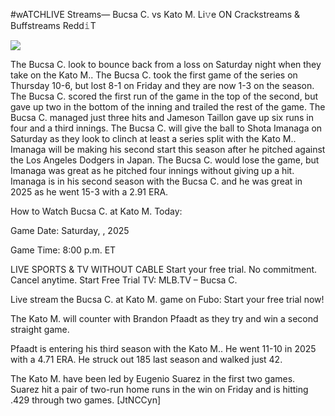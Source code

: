 #wATCHLIVE Streams— Bucsa C. vs Kato M. Li𝚟e ON Crackstreams & Buffstreams Redd𝚒T  
  
  
[![](https://i.imgur.com/qSNzIqt.png)](https://movie.rssnews.media/qTrPXXH.php)  
  
The Bucsa C. look to bounce back from a loss on Saturday night when they take on the Kato M.. The Bucsa C. took the first game of the series on Thursday 10-6, but lost 8-1 on Friday and they are now 1-3 on the season. The Bucsa C. scored the first run of the game in the top of the second, but gave up two in the bottom of the inning and trailed the rest of the game. The Bucsa C. managed just three hits and Jameson Taillon gave up six runs in four and a third innings. The Bucsa C. will give the ball to Shota Imanaga on Saturday as they look to clinch at least a series split with the Kato M.. Imanaga will be making his second start this season after he pitched against the Los Angeles Dodgers in Japan. The Bucsa C. would lose the game, but Imanaga was great as he pitched four innings without giving up a hit. Imanaga is in his second season with the Bucsa C. and he was great in 2025 as he went 15-3 with a 2.91 ERA.

How to Watch Bucsa C. at Kato M. Today:

Game Date: Saturday, , 2025

Game Time: 8:00 p.m. ET

LIVE SPORTS & TV WITHOUT CABLE
Start your free trial. No commitment. Cancel anytime.
Start Free Trial
TV: MLB.TV – Bucsa C.

Live stream the Bucsa C. at Kato M. game on Fubo: Start your free trial now!

The Kato M. will counter with Brandon Pfaadt as they try and win a second straight game.

Pfaadt is entering his third season with the Kato M.. He went 11-10 in 2025 with a 4.71 ERA. He struck out 185 last season and walked just 42.

The Kato M. have been led by Eugenio Suarez in the first two games. Suarez hit a pair of two-run home runs in the win on Friday and is hitting .429 through two games. [JtNCCyn]